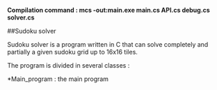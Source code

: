 **Compilation command : mcs -out:main.exe main.cs API.cs debug.cs solver.cs**

##Sudoku solver

Sudoku solver is a program written in C that can solve completely and partially a given sudoku grid up to 16x16 tiles.

The program is divided in several classes :

*Main_program : the main program
